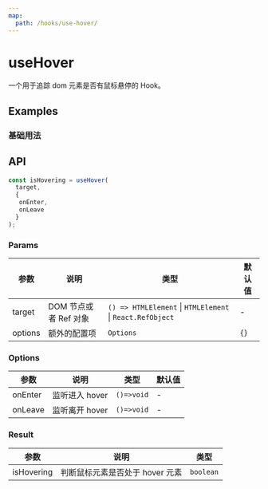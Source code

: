```yaml
---
map:
  path: /hooks/use-hover/
---
```


# useHover

一个用于追踪 dom 元素是否有鼠标悬停的 Hook。

## Examples

### 基础用法

<demo src="./demo/demo.vue"
  language="vue"
  title="基础用法"
  desc="使用 ref 设置需要需要监听的元素。">
</demo>

## API

```typescript
const isHovering = useHover(
  target, 
  {
   onEnter,
   onLeave
  }
);
```

### Params

| 参数    | 说明                  | 类型                | 默认值 |
|---------|-----------------------|---------------------|--------|
| target  | DOM 节点或者 Ref 对象 | `() => HTMLElement` \| `HTMLElement` \| `React.RefObject` | -      |
| options | 额外的配置项 | `Options`                 | `{}`     |

### Options

| 参数     | 说明                       | 类型      | 默认值  |
|----------|----------------------------|-----------|---------|
| onEnter | 监听进入 hover        | `()=>void`            | -      |
| onLeave | 监听离开 hover        | `()=>void`            | -      |

### Result

| 参数       | 说明                            | 类型    |
|------------|---------------------------------|---------|
| isHovering | 判断鼠标元素是否处于 hover 元素 | `boolean` |